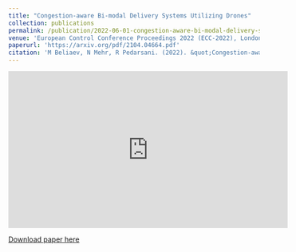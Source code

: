 ```yaml
---
title: "Congestion-aware Bi-modal Delivery Systems Utilizing Drones"
collection: publications
permalink: /publication/2022-06-01-congestion-aware-bi-modal-delivery-systems-utilizing-drones
venue: 'European Control Conference Proceedings 2022 (ECC-2022), London, U.K. July. 2022'
paperurl: 'https://arxiv.org/pdf/2104.04664.pdf'
citation: 'M Beliaev, N Mehr, R Pedarsani. (2022). &quot;Congestion-aware Bi-modal Delivery Systems Utilizing Drones.&quot; <i>European Control Conference Proceedings 2022 (ECC-2022), London, U.K. July. 2022</i>. doi: arXiv:2104.04664.'
---
```


<iframe width="560" height="315" src="https://www.youtube.com/embed/6WgrFEOxql0" title="YouTube video player" frameborder="0" allow="accelerometer; autoplay; clipboard-write; encrypted-media; gyroscope; picture-in-picture" allowfullscreen></iframe>

[Download paper here](https://arxiv.org/pdf/2104.04664.pdf)

